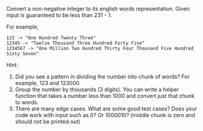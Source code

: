 Convert a non-negative integer to its english words representation. Given input is guaranteed to be less than 231 - 1.

For example,

~~~
123 -> "One Hundred Twenty Three"
12345 -> "Twelve Thousand Three Hundred Forty Five"
1234567 -> "One Million Two Hundred Thirty Four Thousand Five Hundred Sixty Seven"
~~~

Hint:

1. Did you see a pattern in dividing the number into chunk of words? For example, 123 and 123000.
1. Group the number by thousands (3 digits). You can write a helper function that takes a number less than 1000 and convert just that chunk to words.
1. There are many edge cases. What are some good test cases? Does your code work with input such as 0? Or 1000010? (middle chunk is zero and should not be printed out)

